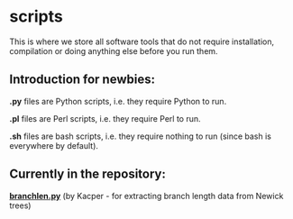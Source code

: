 # scripts
This is where we store all software tools that do not require installation, compilation or doing anything else before you run them.

## **Introduction for newbies:**

**.py** files are Python scripts, i.e. they require Python to run.

**.pl** files are Perl scripts, i.e. they require Perl to run.

**.sh** files are bash scripts, i.e. they require nothing to run (since bash is everywhere by default).


## **Currently in the repository:**

**[branchlen.py](https://github.com/ProtistomicsLab/scripts/blob/main/branchlen.py)** (by Kacper - for extracting branch length data from Newick trees)
